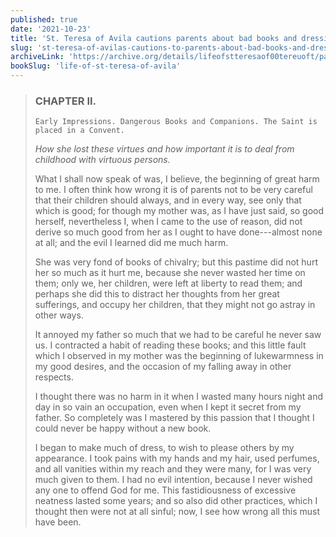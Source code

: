 ```yaml
---
published: true
date: '2021-10-23'
title: 'St. Teresa of Avila cautions parents about bad books and dressing up'
slug: 'st-teresa-of-avilas-cautions-to-parents-about-bad-books-and-dressing-up'
archiveLink: 'https://archive.org/details/lifeofstteresaof00tereuoft/page/6?view=theater'
bookSlug: 'life-of-st-teresa-of-avila'
---
```


> ### CHAPTER II.
>
> `Early Impressions. Dangerous Books and Companions. The Saint is placed in a Convent.`
>
> *How she lost these virtues and how important it is to deal from childhood with virtuous persons.*
>
> What I shall now speak of was, I believe, the beginning of great harm to me. I often think how wrong it is of parents not to be very careful that their children should always, and in every way, see only that which is good; for though my mother was, as I have just said, so good herself, nevertheless I, when I came to the use of reason, did not derive so much good from her as I ought to have done---almost none at all; and the evil I learned did me much harm.
>
> She was very fond of books of chivalry; but this pastime did not hurt her so much as it hurt me, because she never wasted her time on them; only we, her children, were left at liberty to read them; and perhaps she did this to distract her thoughts from her great sufferings, and occupy her children, that they might not go astray in other ways.
>
> It annoyed my father so much that we had to be careful he never saw us. I contracted a habit of reading these books; and this little fault which I observed in my mother was the beginning of lukewarmness in my good desires, and the occasion of my falling away in other respects.
>
> I thought there was no harm in it when I wasted many hours night and day in so vain an occupation, even when I kept it secret from my father. So completely was I mastered by this passion that I thought I could never be happy without a new book.
>
> I began to make much of dress, to wish to please others by my appearance. I took pains with my hands and my hair, used perfumes, and all vanities within my reach and they were many, for I was very much given to them. I had no evil intention, because I never wished any one to offend God for me. This fastidiousness of excessive neatness lasted some years; and so also did other practices, which I thought then were not at all sinful; now, I see how wrong all this must have been.